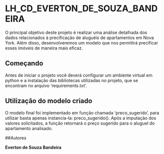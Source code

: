 # LH_CD_EVERTON_DE_SOUZA_BANDEIRA

O principal objetivo deste projeto é realizar uma análise detalhada dos dados relacionados à precificação de aluguéis de apartamentos em Nova York. Além disso, desenvolveremos um modelo que nos permitirá precificar esses imóveis de maneira mais eficaz.

## Começando
Antes de iniciar o projeto você deverá configurar um ambiente virtual em python e a instalação das bibliotecas utilizadas no projeto, que se encontram no arquivo ‘requirements.txt’.


## Utilização do modelo criado
O modelo final foi implementado em função chamada ‘preco_sugerido’, para utilizar basta apenas instancia-la: preco_sugerido(). Após a imputação dos valores solicitados, a função retornará o preço sugerido para o aluguel do apartamento analisado. 

##Autores

**Everton de Souza Bandeira**
